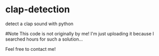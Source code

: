 # clap-detection
detect a clap sound with python

#Note
This code is not originally by me!
I'm just uploading it because I searched hours for such a solution...

Feel free to contact me!
